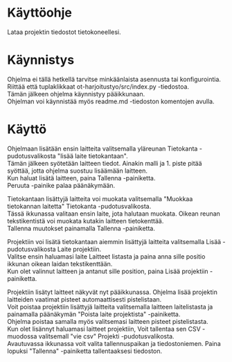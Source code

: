 # Käyttöohje  
  
Lataa projektin tiedostot tietokoneellesi.  
  
# Käynnistys  
  
Ohjelma ei tällä hetkellä tarvitse minkäänlaista asennusta tai konfigurointia.  
Riittää että tuplaklikkaat ot-harjoitustyo/src/index.py -tiedostoa.  
Tämän jälkeen ohjelma käynnistyy pääikkunaan.  
Ohjelman voi käynnistää myös readme.md -tiedoston komentojen avulla.  
  
# Käyttö  
  
Ohjelmaan lisätään ensin laitteita valitsemalla yläreunan Tietokanta -pudotusvalikosta "lisää laite tietokantaan".  
Tämän jälkeen syötetään laitteen tiedot. Ainakin malli ja 1. piste pitää syöttää, jotta ohjelma suostuu lisäämään laitteen.  
Kun haluat lisätä laitteen, paina Tallenna -painiketta.  
Peruuta -painike palaa päänäkymään.  
  
Tietokantaan lisättyjä laitteita voi muokata valitsemalla "Muokkaa tietokannan laitetta" Tietokanta -pudotusvalikosta.  
Tässä ikkunassa valitaan ensin laite, jota halutaan muokata. Oikean reunan tekstikentistä voi muokata kutakin laitteen tietokenttää.  
Tallenna muutokset painamalla Tallenna -painiketta.  
  
Projektiin voi lisätä tietokantaan aiemmin lisättyjä laitteita valitsemalla Lisää -pudotusvalikosta Laite projektiin.  
Valitse ensin haluamasi laite Laitteet listasta ja paina anna sille positio ikkunan oikean laidan tekstikenttään.  
Kun olet valinnut laitteen ja antanut sille position, paina Lisää projektiin -painiketta.  
  
Projektiin lisätyt laitteet näkyvät nyt pääikkunassa. Ohjelma lisää projektin laitteiden vaatimat pisteet automaattisesti pistelistaan.  
Voit poistaa projektiin lisättyjä laitteita valitsemalla laitteen laitelistasta ja painamalla päänäkymän "Poista laite projektista" -painiketta.  
Ohjelma poistaa samalla myös valitsemasi laitteen pisteet pistelistasta.  
Kun olet lisännyt haluamasi laitteet projektiin, Voit tallentaa sen CSV -muodossa valitsemall "vie csv" Projekti -pudotusvalikosta.  
Avautuvassa ikkunassa voit valita tallennuspaikan ja tiedostoniemen. Paina lopuksi "Tallenna" -painiketta tallentaaksesi tiedoston.  
